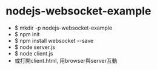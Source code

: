 # nodejs-websocket-example

* $ mkdir -p nodejs-websocket-example
* $ npm init
* $ npm install websocket --save
* $ node server.js
* $ node client.js
* 或打開client.html, 用browser與server互動
